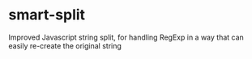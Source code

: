 # smart-split
Improved Javascript string split, for handling RegExp in a way that can easily re-create the original string
